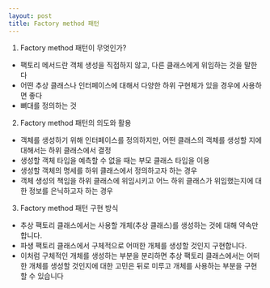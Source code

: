 ```yaml
---
layout: post
title: Factory method 패턴
---
```


1. Factory method 패턴이 무엇인가?
 - 팩토리 메서드란 객체 생성을 직접하지 않고, 다른 클래스에게 위임하는 것을 말한다
 - 어떤 추상 클래스나 인터페이스에 대해서 다양한 하위 구현체가 있을 경우에 사용하면 좋다
 - 뼈대를 정의하는 것

2. Factory method 패턴의 의도와 활용
 - 객체를 생성하기 위해 인터페이스를 정의하지만, 어떤 클래스의 객체를 생성할 지에 대해서는 하위 클래스에서 결정
 - 생성할 객체 타입을 예측할 수 없을 때는 부모 클래스 타입을 이용
 - 생성할 객체의 명세를 하위 클래스에서 정의하고자 하는 경우
 - 객체 생성의 책임을 하위 클래스에 위임시키고 어느 하위 클래스가 위임했는지에 대한 정보를 은닉하고자 하는 경우 

3. Factory method 패턴 구현 방식
 - 추상 팩토리 클래스에서는 사용할 개체(추상 클래스)를 생성하는 것에 대해 약속만 합니다.
 - 파생 팩토리 클래스에서 구체적으로 어떠한 개체를 생성할 것인지 구현합니다.
 - 이처럼 구체적인 개체를 생성하는 부분을 분리하면 추상 팩토리 클래스에서는 어떠한 개체를 생성할 것인지에 대한 고민은 뒤로 미루고 개체를 사용하는 부분을 구현할 수 있습니다
